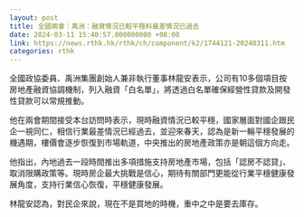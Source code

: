 ```yaml
---
layout: post
title: 全國兩會｜禹洲：融資情況已較平穩料最差情況已過去
date: 2024-03-11 15:40:57.000000000 +08:00
link: https://news.rthk.hk/rthk/ch/component/k2/1744121-20240311.htm
categories: rthk
---
```


全國政協委員、禹洲集團創始人兼非執行董事林龍安表示，公司有10多個項目按房地產融資協調機制，列入融資「白名單」，將透過白名單確保經營性貸款及開發性貸款可以常規推動。

他在兩會期間接受本台訪問時表示，現時融資情況已較平穩，國家層面對國企跟民企一視同仁，相信行業最差情況已經過去，並迎來春天，認為是新一輪平穩發展的機遇期，樓價會逐步恢復到市場軌道，中央推出的房地產政策亦是朝這個方向走。

他指出，內地過去一段時間推出多項措施支持房地產市場，包括「認房不認貸」、取消限購政策等。現時房企最大挑戰是信心，期待有關部門更能從行業平穩健康發展角度，支持行業信心恢復，平穩健康發展。

林龍安認為，對民企來說，現在不是買地的時機，重中之中是要去庫存。
